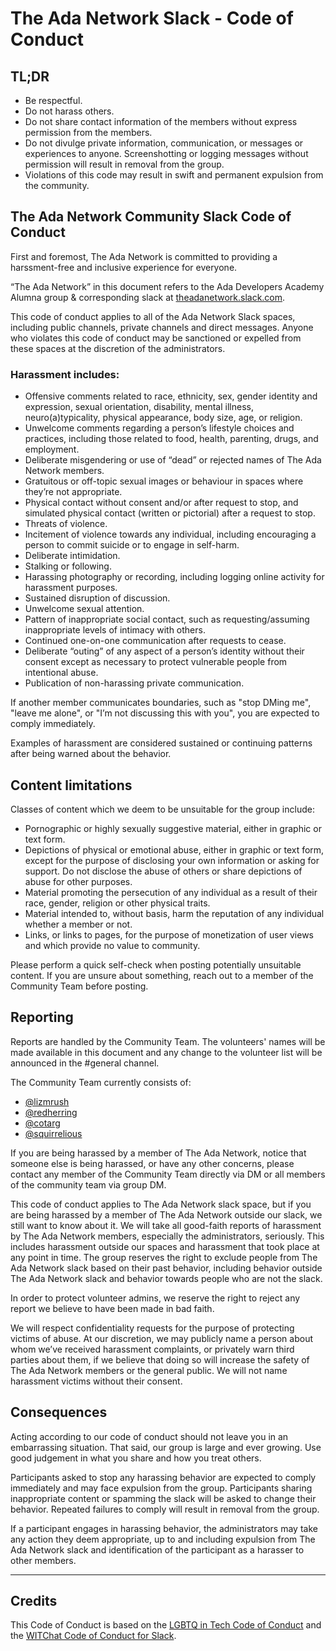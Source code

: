 # The Ada Network Slack - Code of Conduct

## TL;DR

* Be respectful.
* Do not harass others.
* Do not share contact information of the members without express permission from the members.
* Do not divulge private information, communication, or messages or experiences to anyone. Screenshotting or logging messages without permission will result in removal from the group.
* Violations of this code may result in swift and permanent expulsion from the community.


## The Ada Network Community Slack Code of Conduct ##

First and foremost, The Ada Network is committed to providing a harssment-free and inclusive experience for everyone. 

“The Ada Network” in this document refers to the Ada Developers Academy Alumna group & corresponding slack at [theadanetwork.slack.com](http://theadanetwork.slack.com). 

This code of conduct applies to all of the Ada Network Slack spaces, including public channels, private channels and direct messages. Anyone who violates this code of conduct may be sanctioned or expelled from these spaces at the discretion of the administrators.

### Harassment includes: ##

- Offensive comments related to race, ethnicity, sex, gender identity and expression, sexual orientation, disability, mental illness, neuro(a)typicality, physical appearance, body size, age, or religion.
- Unwelcome comments regarding a person’s lifestyle choices and practices, including those related to food, health, parenting, drugs, and employment.
- Deliberate misgendering or use of “dead” or rejected names of The Ada Network members.
- Gratuitous or off-topic sexual images or behaviour in spaces where they’re not appropriate.
- Physical contact without consent and/or after request to stop, and simulated physical contact (written or pictorial) after a request to stop.
- Threats of violence.
- Incitement of violence towards any individual, including encouraging a person to commit suicide or to engage in self-harm.
- Deliberate intimidation.
- Stalking or following.
- Harassing photography or recording, including logging online activity for harassment purposes.
- Sustained disruption of discussion.
- Unwelcome sexual attention.
- Pattern of inappropriate social contact, such as requesting/assuming inappropriate levels of intimacy with others.
- Continued one-on-one communication after requests to cease.
- Deliberate “outing” of any aspect of a person’s identity without their consent except as necessary to protect vulnerable people from intentional abuse.
- Publication of non-harassing private communication.

If another member communicates boundaries, such as "stop DMing me", "leave me alone", or "I’m not discussing this with you", you are expected to comply immediately. 

Examples of harassment are considered sustained or continuing patterns after being warned about the behavior.

## Content limitations
Classes of content which we deem to be unsuitable for the group include:

 - Pornographic or highly sexually suggestive material, either in graphic or text form.
 - Depictions of physical or emotional abuse, either in graphic or text form, except for the purpose of disclosing your own information or asking for support. Do not disclose the abuse of others or share depictions of abuse for other purposes.
 - Material promoting the persecution of any individual as a result of their race, gender, religion or other physical traits.
 - Material intended to, without basis, harm the reputation of any individual whether a member or not.
 - Links, or links to pages, for the purpose of monetization of user views and which provide no value to community.

Please perform a quick self-check when posting potentially unsuitable content. If you are unsure about something, reach out to a member of the Community Team before posting.

## Reporting ##

Reports are handled by the Community Team. The volunteers' names will be made available in this document and any change to the volunteer list will be announced in the #general channel.

The Community Team currently consists of:
- [@lizmrush](https://theadanetwork.slack.com/team/lizmrush)
- [@redherring](https://theadanetwork.slack.com/team/redherring)
- [@cotarg](https://theadanetwork.slack.com/team/cotarg)
- [@squirrelious](https://theadanetwork.slack.com/team/squirrelious)

If you are being harassed by a member of The Ada Network, notice that someone else is being harassed, or have any other concerns, please contact any member of the Community Team directly via DM or all members of the community team via group DM.

This code of conduct applies to The Ada Network slack space, but if you are being harassed by a member of The Ada Network outside our slack, we still want to know about it. We will take all good-faith reports of harassment by The Ada Network members, especially the administrators, seriously. This includes harassment outside our spaces and harassment that took place at any point in time. The group reserves the right to exclude people from The Ada Network slack based on their past behavior, including behavior outside The Ada Network slack and behavior towards people who are not the slack.

In order to protect volunteer admins, we reserve the right to reject any report we believe to have been made in bad faith. 

We will respect confidentiality requests for the purpose of protecting victims of abuse. At our discretion, we may publicly name a person about whom we’ve received harassment complaints, or privately warn third parties about them, if we believe that doing so will increase the safety of The Ada Network members or the general public. We will not name harassment victims without their consent.

## Consequences ##

Acting according to our code of conduct should not leave you in an embarrassing situation. That said, our group is large and ever growing. Use good judgement in what you share and how you treat others. 

Participants asked to stop any harassing behavior are expected to comply immediately and may face expulsion from the group. Participants sharing inappropriate content or spamming the slack will be asked to change their behavior. Repeated failures to comply will result in removal from the group.

If a participant engages in harassing behavior, the administrators may take any action they deem appropriate, up to and including expulsion from The Ada Network slack and identification of the participant as a harasser to other members.

___

## Credits

This Code of Conduct is based on the [LGBTQ in Tech Code of Conduct](http://lgbtq.technology/coc.html) and the [WITChat Code of Conduct for Slack](https://womenintech.slack.com/).
